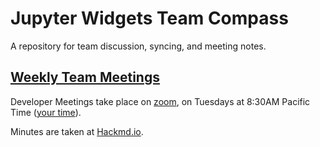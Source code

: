 # Jupyter Widgets Team Compass

A repository for team discussion, syncing, and meeting notes.

## [Weekly Team Meetings](https://github.com/jupyter-widgets/team-compass/issues/1)

Developer Meetings take place on [zoom](https://zoom.us/my/jovyan?pwd=c0JZTHlNdS9Sek9vdzR3aTJ4SzFTQT09), on Tuesdays at 8:30AM Pacific Time ([your time](https://www.thetimezoneconverter.com/?t=8%3A30%20am&tz=San%20Francisco)).

Minutes are taken at [Hackmd.io](https://hackmd.io/5XWHyOoLTRqyXzEHsVmxXg).
